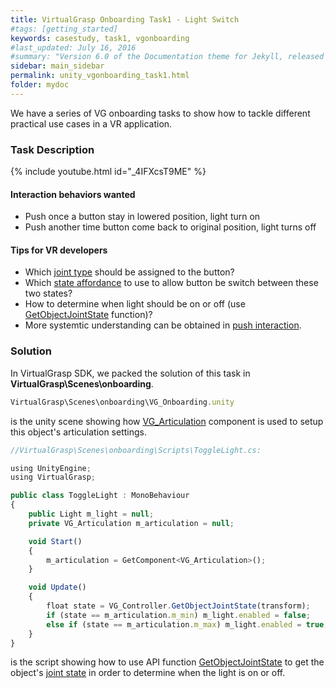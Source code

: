 ```yaml
---
title: VirtualGrasp Onboarding Task1 - Light Switch
#tags: [getting_started]
keywords: casestudy, task1, vgonboarding
#last_updated: July 16, 2016
#summary: "Version 6.0 of the Documentation theme for Jekyll, released July 4, 2016, implements relative links so you can view the files offline or on any server without configuring urls and baseurls. Additionally, you can store pages in subdirectories. Templates for alerts and images are available."
sidebar: main_sidebar
permalink: unity_vgonboarding_task1.html
folder: mydoc
---
```


We have a series of VG onboarding tasks to show how to tackle different practical use cases in a VR application.

### Task Description

{% include youtube.html id="_4IFXcsT9ME" %}

#### Interaction behaviors wanted

* Push once a button stay in lowered position, light turn on
* Push another time button come back to original position, light turns off

#### Tips for VR developers

* Which <a href="#" data-toggle="tooltip" data-original-title="{{site.data.glossary.JointType}}">joint type</a> should be assigned to the button?
* Which <a href="#" data-toggle="tooltip" data-original-title="{{site.data.glossary.StateAffordance}}">state affordance</a> to use to allow button be switch between these two states?
* How to determine when light should be on or off (use [GetObjectJointState](virtualgrasp_unityapi.html#getobjectjointstate) function)?
* More systemtic understanding can be obtained in [push interaction](push_interaction.html#background).

### Solution

In VirtualGrasp SDK, we packed the solution of this task in **VirtualGrasp\Scenes\onboarding**.

```js
VirtualGrasp\Scenes\onboarding\VG_Onboarding.unity
````
is the unity scene showing how [VG_Articulation](unity_component_vgarticulation.html) component is used to setup this object's articulation settings.

```js
//VirtualGrasp\Scenes\onboarding\Scripts\ToggleLight.cs:

using UnityEngine;
using VirtualGrasp;

public class ToggleLight : MonoBehaviour
{
    public Light m_light = null;
    private VG_Articulation m_articulation = null;

    void Start()
    {
        m_articulation = GetComponent<VG_Articulation>();
    }

    void Update()
    {
        float state = VG_Controller.GetObjectJointState(transform);
        if (state == m_articulation.m_min) m_light.enabled = false;
        else if (state == m_articulation.m_max) m_light.enabled = true;
    }
}

````
is the script showing how to use API function [GetObjectJointState](virtualgrasp_unityapi.html#getobjectjointstate) to get the object's <a href="#" data-toggle="tooltip" data-original-title="{{site.data.glossary.JointState}}">joint state</a>
 in order to determine when the light is on or off. 

